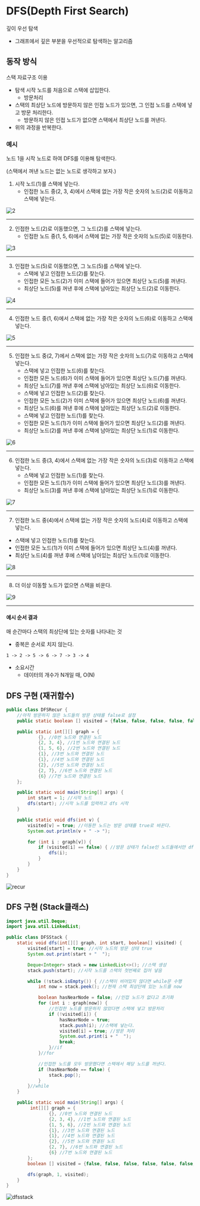 # DFS(Depth First Search)
깊이 우선 탐색
- 그래프에서 깊은 부분을 우선적으로 탐색하는 알고리즘

## 동작 방식
스택 자료구조 이용
- 탐색 시작 노드를 처음으로 스택에 삽입한다.
  - 방문처리
- 스택의 최상단 노드에 방문하지 않은 인접 노드가 있으면, 그 인접 노드를 스택에 넣고 방문 처리한다.
  - 방문하지 않은 인접 노드가 없으면 스택에서 최상단 노드를 꺼낸다.
- 위의 과정을 반복한다.

### 예시
노드 1을 시작 노드로 하여 DFS를 이용해 탐색한다.

(스택에서 꺼낸 노드는 없는 노드로 생각하고 보자.)

1. 시작 노드(1)를 스택에 넣는다.
   - 인접한 노드 중(2, 3, 4)에서 스택에 없는 가장 작은 숫자의 노드(2)로 이동하고 스택에 넣는다.

![2](./assets/DFSBFS-1644128883597.png)

---

2. 인접한 노드(2)로 이동했으면, 그 노드(2)를 스택에 넣는다.
   - 인접한 노드 중(1, 5, 6)에서 스택에 없는 가장 작은 숫자의 노드(5)로 이동한다.

![3](./assets/DFSBFS-1644128921252.png)

---

3. 인접한 노드(5)로 이동했으면, 그 노드(5)를 스택에 넣는다.
   - 스택에 넣고 인접한 노드(2)를 찾는다.
   - 인접한 모든 노드(2)가 이미 스택에 들어가 있으면 최상단 노드(5)를 꺼낸다.
   - 최상단 노드(5)를 꺼낸 후에 스택에 남아있는 최상단 노드(2)로 이동한다.

![4](./assets/DFSBFS-1644128963927.png)

---

4. 인접한 노드 중(1, 6)에서 스택에 없는 가장 작은 숫자의 노드(6)로 이동하고 스택에 넣는다.

![5](./assets/DFSBFS-1644129007413.png)

---

5. 인접한 노드 중(2, 7)에서 스택에 없는 가장 작은 숫자의 노드(7)로 이동하고 스택에 넣는다.
   - 스택에 넣고 인접한 노드(6)를 찾는다.
   - 인접한 모든 노드(6)가 이미 스택에 들어가 있으면 최상단 노드(7)를 꺼낸다.
   - 최상단 노드(7)를 꺼낸 후에 스택에 남아있는 최상단 노드(6)로 이동한다.
   - 스택에 넣고 인접한 노드(2)를 찾는다.
   - 인접한 모든 노드(2)가 이미 스택에 들어가 있으면 최상단 노드(6)를 꺼낸다.
   - 최상단 노드(6)를 꺼낸 후에 스택에 남아있는 최상단 노드(2)로 이동한다.
   - 스택에 넣고 인접한 노드(1)를 찾는다.
   - 인접한 모든 노드(1)가 이미 스택에 들어가 있으면 최상단 노드(2)를 꺼낸다.
   - 최상단 노드(2)를 꺼낸 후에 스택에 남아있는 최상단 노드(1)로 이동한다.

![6](./assets/DFSBFS-1644129060218.png)

---

6. 인접한 노드 중(3, 4)에서 스택에 없는 가장 작은 숫자의 노드(3)로 이동하고 스택에 넣는다.
   - 스택에 넣고 인접한 노드(1)를 찾는다.
   - 인접한 모든 노드(1)가 이미 스택에 들어가 있으면 최상단 노드(3)를 꺼낸다.
   - 최상단 노드(3)를 꺼낸 후에 스택에 남아있는 최상단 노드(1)로 이동한다.

![7](./assets/DFSBFS-1644129104277.png)

---

7. 인접한 노드 중(4)에서 스택에 없는 가장 작은 숫자의 노드(4)로 이동하고 스택에 넣는다.
  - 스택에 넣고 인접한 노드(1)를 찾는다.
  - 인접한 모든 노드(1)가 이미 스택에 들어가 있으면 최상단 노드(4)를 꺼낸다.
  - 최상단 노드(4)를 꺼낸 후에 스택에 남아있는 최상단 노드(1)로 이동한다. 

![8](./assets/DFSBFS-1644129129533.png)

---

8. 더 이상 이동할 노드가 없으면 스택을 비운다.

![9](./assets/DFSBFS-1644129170167.png)

---

#### 예시 순서 결과

매 순간마다 스택의 최상단에 있는 숫자를 나타내는 것
- 중복은 순서로 치지 않는다.

```
1 -> 2 -> 5 -> 6 -> 7 -> 3 -> 4
```
- 소요시간
  - 데이터의 개수가 N개일 때, O(N)

## DFS 구현 (재귀함수)

```java
public class DFSRecur {
    //아직 방문하지 않은 노드들의 방문 상태를 false로 설정
    public static boolean [] visited = {false, false, false, false, false, false, false};

    public static int[][] graph = {
            {}, //0번 노드와 연결된 노드
            {2, 3, 4}, //1번 노드와 연결된 노드
            {1, 5, 6}, //2번 노드와 연결된 노드
            {1}, //3번 노드와 연결된 노드
            {1}, //4번 노드와 연결된 노드
            {2}, //5번 노드와 연결된 노드
            {2, 7}, //6번 노드와 연결된 노드
            {6} //7번 노드와 연결된 노드
    };

    public static void main(String[] args) {
        int start = 1; //시작 노드
        dfs(start); //시작 노드를 입력하고 dfs 시작
    }

    public static void dfs(int v) {
        visited[v] = true; //이동한 노드는 방문 상태를 true로 바꾼다.
        System.out.println(v + " -> ");

        for (int i : graph[v]) {
            if (visited[i] == false) { //방문 상태가 false인 노드들에서만 dfs를 다시 실행
                dfs(i);
            }
        }
    }
}
```

![recur](./assets/DFSBFS-1644131685162.png)


## DFS 구현 (Stack클래스)

```java
import java.util.Deque;
import java.util.LinkedList;

public class DFSStack {
    static void dfs(int[][] graph, int start, boolean[] visited) {
        visited[start] = true; //시작 노드의 방문 상태 true
        System.out.print(start + "  ");

        Deque<Integer> stack = new LinkedList<>(); //스택 생성
        stack.push(start); //시작 노드를 스택의 첫번째로 집어 넣음

        while (!stack.isEmpty()) { //스택이 비어있지 않다면 while문 수행
            int now = stack.peek(); //현재 스택 최상단에 있는 노드를 now

            boolean hasNearNode = false; //인접 노드가 없다고 초기화
            for (int i : graph[now]) {
                //인접한 노드를 방문하지 않았다면 스택에 넣고 방문처리
                if (!visited[i]) {
                    hasNearNode = true;
                    stack.push(i); //스택에 넣는다.
                    visited[i] = true; //방문 처리
                    System.out.print(i + "  ");
                    break;
                }//if
            }//for

            //인접한 노드를 모두 방문했다면 스택에서 해당 노드를 꺼낸다.
            if (hasNearNode == false) {
                stack.pop();
            }
        }//while
    }

    public static void main(String[] args) {
         int[][] graph = {
                {}, //0번 노드와 연결된 노드
                {2, 3, 4}, //1번 노드와 연결된 노드
                {1, 5, 6}, //2번 노드와 연결된 노드
                {1}, //3번 노드와 연결된 노드
                {1}, //4번 노드와 연결된 노드
                {2}, //5번 노드와 연결된 노드
                {2, 7}, //6번 노드와 연결된 노드
                {6} //7번 노드와 연결된 노드
        };
        boolean [] visited = {false, false, false, false, false, false, false, false};

        dfs(graph, 1, visited);
    }
}
```

![dfsstack](./assets/DFS-1644132930438.png)



